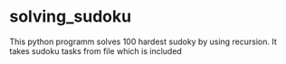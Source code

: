 # solving_sudoku

This python programm solves 100 hardest sudoky by using recursion.
It takes sudoku tasks from file which is included
